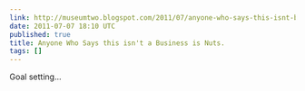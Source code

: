 ```yaml
---
link: http://museumtwo.blogspot.com/2011/07/anyone-who-says-this-isnt-business-is.html
date: 2011-07-07 18:10 UTC
published: true
title: Anyone Who Says this isn't a Business is Nuts.
tags: []
---
```


Goal setting...
